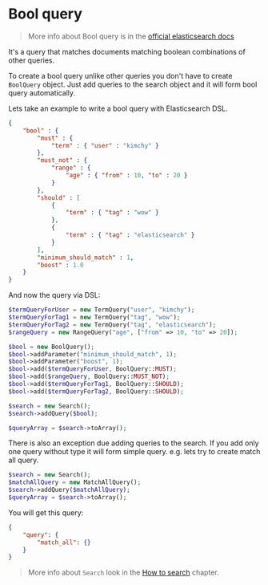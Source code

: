 # Bool query

> More info about Bool query is in the [official elasticsearch docs][1]

It's a query that matches documents matching boolean combinations of other queries.

To create a bool query unlike other queries you don't have to create `BoolQuery` object. Just add queries to the search object and it will form bool query automatically.

Lets take an example to write a bool query with Elasticsearch DSL.

```JSON
{
    "bool" : {
        "must" : {
            "term" : { "user" : "kimchy" }
        },
        "must_not" : {
            "range" : {
                "age" : { "from" : 10, "to" : 20 }
            }
        },
        "should" : [
            {
                "term" : { "tag" : "wow" }
            },
            {
                "term" : { "tag" : "elasticsearch" }
            }
        ],
        "minimum_should_match" : 1,
        "boost" : 1.0
    }
}
```

And now the query via DSL:

```php
$termQueryForUser = new TermQuery("user", "kimchy");
$termQueryForTag1 = new TermQuery("tag", "wow");
$termQueryForTag2 = new TermQuery("tag", "elasticsearch");
$rangeQuery = new RangeQuery("age", ["from" => 10, "to" => 20]);

$bool = new BoolQuery();
$bool->addParameter("minimum_should_match", 1);
$bool->addParameter("boost", 1);
$bool->add($termQueryForUser, BoolQuery::MUST);
$bool->add($rangeQuery, BoolQuery::MUST_NOT);
$bool->add($termQueryForTag1, BoolQuery::SHOULD);
$bool->add($termQueryForTag2, BoolQuery::SHOULD);

$search = new Search();
$search->addQuery($bool);

$queryArray = $search->toArray();
```

There is also an exception due adding queries to the search. If you add only one query without type it will form simple query. e.g. lets try to create match all query.

```php
$search = new Search();
$matchAllQuery = new MatchAllQuery();
$search->addQuery($matchAllQuery);
$queryArray = $search->toArray();
```

You will get this query:
```JSON
{
    "query": {
        "match_all": {}
    }
}
```

> More info about `Search` look in the [How to search](../HowTo/HowToSearch.md) chapter.



[1]: https://www.elastic.co/guide/en/elasticsearch/reference/current/query-dsl-bool-query.html
